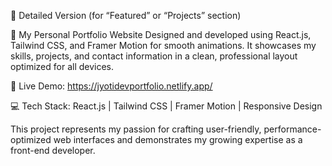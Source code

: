 

🌟 Detailed Version (for “Featured” or “Projects” section)

🚀 My Personal Portfolio Website
Designed and developed using React.js, Tailwind CSS, and Framer Motion for smooth animations.
It showcases my skills, projects, and contact information in a clean, professional layout optimized for all devices.

🔗 Live Demo: https://jyotidevportfolio.netlify.app/

💻 Tech Stack: React.js | Tailwind CSS | Framer Motion | Responsive Design

This project represents my passion for crafting user-friendly, performance-optimized web interfaces and demonstrates my growing expertise as a front-end developer.